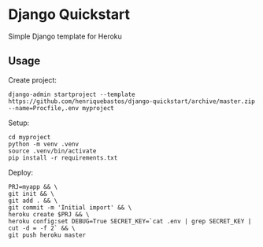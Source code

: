 # Django Quickstart

Simple Django template for Heroku

## Usage

Create project:

```
django-admin startproject --template https://github.com/henriquebastos/django-quickstart/archive/master.zip --name=Procfile,.env myproject
```

Setup:

```
cd myproject
python -m venv .venv
source .venv/bin/activate
pip install -r requirements.txt
```

Deploy:

```
PRJ=myapp && \
git init && \
git add . && \
git commit -m 'Initial import' && \
heroku create $PRJ && \
heroku config:set DEBUG=True SECRET_KEY=`cat .env | grep SECRET_KEY | cut -d = -f 2` && \
git push heroku master
```
